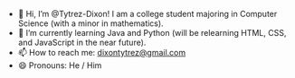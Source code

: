 - 👋 Hi, I’m @Tytrez-Dixon! I am a college student majoring in Computer Science (with a minor in mathematics). 
- 🌱 I’m currently learning Java and Python (will be relearning HTML, CSS, and JavaScript in the near future).
- 📫 How to reach me: dixontytrez@gmail.com
- 😄 Pronouns: He / Him

<!---
Tytrez-Dixon/Tytrez-Dixon is a ✨ special ✨ repository because its `README.md` (this file) appears on your GitHub profile.
You can click the Preview link to take a look at your changes.
--->
